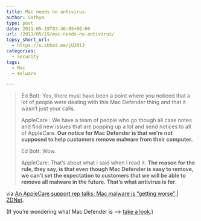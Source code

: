 ```yaml
---
title: Mac needs no antivirus.
author: Sathya
type: post
date: 2011-05-19T03:46:05+00:00
url: /2011/05/19/mac-needs-no-antivirus/
topsy_short_url:
  - https://u.sbhat.me/jU30tJ
categories:
  - Security
tags:
  - Mac
  - malware

---
```

> Ed Bott: Yes, there must have been a point where you noticed that a lot of people were dealing with this Mac Defender thing and that it wasn’t just your calls.
> 
> AppleCare : We have a team of people who go though all case notes and find new issues that are popping up a lot and send notices to all of AppleCare. **Our notice for Mac Defender is that we’re not supposed to help customers remove malware from their computer.**
> 
> Ed Bott: Wow.
> 
> AppleCare: That’s about what i said when I read it. **The reason for the rule, they say, is that even though Mac Defender is easy to remove, we can’t set the expectation to customers that we will be able to remove all malware in the future. That’s what antivirus is for**.

via [An AppleCare support rep talks: Mac malware is &#8220;getting worse&#8221; | ZDNet][1].

(If you&#8217;re wondering what Mac Defender is &#8211;> <a title="no, MacDefender is not the best AntiVirus" href="https://arstechnica.com/apple/news/2011/05/fake-mac-defender-antivirus-app-scams-users-for-money-cc-numbers.ars" target="_blank">take a look</a>.)

 [1]: https://www.zdnet.com/blog/bott/an-applecare-support-rep-talks-mac-malware-is-getting-worse/3342?pg=1